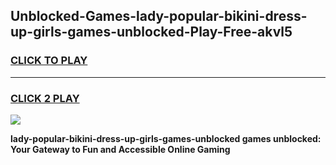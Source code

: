 
## Unblocked-Games-lady-popular-bikini-dress-up-girls-games-unblocked-Play-Free-akvl5
<h3>
<a href="https://premium76.site?title=lady-popular-bikini-dress-up-girls-games-unblocked&ref=10A">CLICK TO PLAY</a></h3>
<hr>

<h3>
<a href="https://premium76.site?title=lady-popular-bikini-dress-up-girls-games-unblocked&ref=10A">CLICK 2 PLAY</a>
  
</h3>

<a href="https://premium76.site?title=lady-popular-bikini-dress-up-girls-games-unblocked&ref=10A"><img src="https://clearcache.store/games.png"></a>


**lady-popular-bikini-dress-up-girls-games-unblocked games unblocked: Your Gateway to Fun and Accessible Online Gaming**
